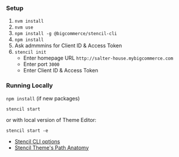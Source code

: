 ### Setup

1. `nvm install`
2. `nvm use`
3. `npm install -g @bigcommerce/stencil-cli`
4. `npm install`
5. Ask admmmins for Client ID & Access Token
6. `stencil init`
    - Enter homepage URL `http://salter-house.mybigcommerce.com`
    - Enter port `3000`
    - Enter Client ID & Access Token

### Running Locally
`npm install` (if new packages)

`stencil start`

or with local version of Theme Editor:

`stencil start -e`

- [Stencil CLI options](https://stencil.bigcommerce.com/docs/stencil-cli-options)
- [Stencil Theme's Path Anatomy](https://stencil.bigcommerce.com/docs/anatomy-of-the-stencil-theme)